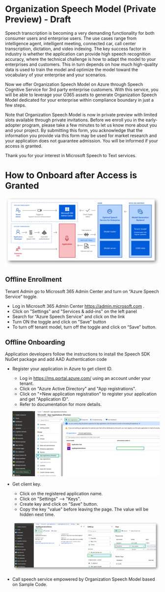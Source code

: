 # Organization Speech Model (Private Preview) - Draft

Speech transcription is becoming a very demanding functionality for both consumer users and enterprise users. The use cases range from intelligence agent, intelligent meeting, connected car, call center transcription, dictation, and video indexing. The key success factor in industry is whether the application can provide high speech recognition accuracy, where the technical challenge is how to adapt the model to your enterprises and customers. This in turn depends on how much high-quality data is used to train the model and optimize the model toward the vocabulary of your enterprise and your scenarios.   
 
Now we offer Organization Speech Model on Azure through Speech Cognitive Service for 3rd party enterprise customers. With this service, you will be able to leverage your O365 assets to generate Organization Speech Model dedicated for your enterprise within compliance boundary in just a few steps. 

Note that Organization Speech Model is now in private preview with limited slots available through private invitations. Before we enroll you in the early-adopter program, please take a few minutes to let us know more about you and your project. By submitting this form, you acknowledge that the information you provide via this form may be used for market research and your application does not guarantee admission. You will be informed if your access is granted.

Thank you for your interest in Microsoft Speech to Text services. 

# How to Onboard after Access is Granted
![OnboardingFlow](https://github.com/MicrosoftDocs/SpeechService/blob/master/quickstart/organization-speech-model/flow.png)

## Offline Enrollment
Tenant Admin go to Microsoft 365 Admin Center and turn on “Azure Speech Service” toggle. 

* Log in Microsoft 365 Admin Center https://admin.microsoft.com .
* Click on "Settings" and "Services & add-ins" on the left panel
* Search for “Azure Speech Service" and click on the link
* Turn ON the toggle and click on "Save" button
* To turn off tenant model, turn off the toggle and click on “Save” button.

## Offline Onboarding
Application developers follow the instructions to install the Speech SDK NuGet package and add AAD Authentication code

* Register your application in Azure to get client ID.
  * Log in https://ms.portal.azure.com/ using an account under your tenant. 
  * Click on "Azure Active Directory" and "App registrations".
  * Click on "+New application registration" to register your application and get "Application ID".
  * Refer to documentation for more details.
  
  ![Alt Text](https://github.com/MicrosoftDocs/SpeechService/blob/master/quickstart/organization-speech-model/ClientId.png)

* Get client key.
  * Click on the registered application name.
  * Click on "Settings" --> "Keys".
  * Create key and click on "Save" button.
  * Copy the key "value" before leaving the page.  The value will be hidden next time.  
   
  ![Alt Text](https://github.com/MicrosoftDocs/SpeechService/blob/master/quickstart/organization-speech-model/Key.png)
  
* Call speech service empowered by Organization Speech Model based on Sample Code. 


